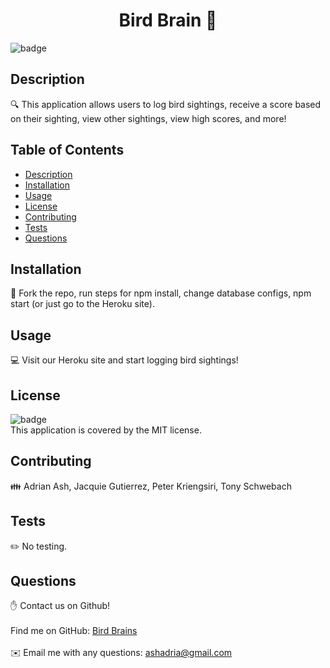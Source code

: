 

  <h1 align="center">Bird Brain 👋</h1>
  
  ![badge](https://img.shields.io/badge/license-MIT-brightgreen)<br />
  ## Description
  🔍 This application allows users to log bird sightings, receive a score based on their sighting, view other sightings, view high scores, and more!
  ## Table of Contents
  - [Description](#projectDescription)
  - [Installation](#projectInstallation)
  - [Usage](#projectUsage)
  - [License](#projectLicense)
  - [Contributing](#projectContributors)
  - [Tests](#projectTests)
  - [Questions](#projectIssues)
  ## Installation
  💾 Fork the repo, run steps for npm install, change database configs, npm start (or just go to the Heroku site).
  ## Usage
  💻 Visit our Heroku site and start logging bird sightings!
  ## License
  ![badge](https://img.shields.io/badge/license-MIT-brightgreen)
  <br />
  This application is covered by the MIT license. 
  ## Contributing
  👪 Adrian Ash, Jacquie Gutierrez, Peter Kriengsiri, Tony Schwebach
  ## Tests
  ✏️ No testing.
  ## Questions
  ✋ Contact us on Github!<br />
  <br />
  Find me on GitHub: [Bird Brains](https://github.com/ashadria1)<br />
  <br />
  ✉️ Email me with any questions: ashadria@gmail.com<br /><br />
    